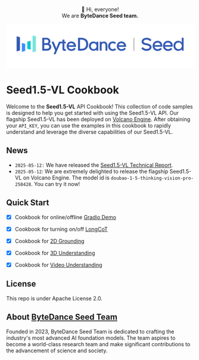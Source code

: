 <div align="center">
 👋 Hi, everyone! 
    <br>
    We are <b>ByteDance Seed team.</b>
</div>

![seed logo](./assets/logo.jpg)

# Seed1.5-VL Cookbook

Welcome to the **Seed1.5-VL** API Cookbook! This collection of code samples is designed to help you get started with using the Seed1.5-VL API. Our flagship Seed1.5-VL has been deployed on [Volcano Engine](https://www.volcengine.com/product/doubao). After obtaining your `API_KEY`, you can use the examples in this cookbook to rapidly understand and leverage the diverse capabilities of our Seed1.5-VL.

## News
* `2025-05-12:` We have released the [Seed1.5-VL Technical Report](./Seed1.5-VL-Technical-Report.pdf).
* `2025-05-12`: We are extremely delighted to release the flagship Seed1.5-VL on Volcano Engine. The model id is `doubao-1-5-thinking-vision-pro-250428`. You can try it now!

## Quick Start

- [x] Cookbook for online/offline [Gradio Demo](./GradioDemo)
- [x] Cookbook for turning on/off [LongCoT](./longCoT)
- [x] Cookbook for [2D Grounding](./Grounding)
- [x] Cookbook for [3D Understanding](./3D-Understanding)
- [x] Cookbook for [Video Understanding](./Video)


## License
This repo is under Apache License 2.0.

## About [ByteDance Seed Team](https://seed.bytedance.com/)

Founded in 2023, ByteDance Seed Team is dedicated to crafting the industry's most advanced AI foundation models. The team aspires to become a world-class research team and make significant contributions to the advancement of science and society.
